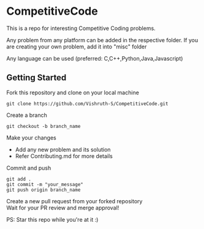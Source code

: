 # CompetitiveCode
This is a repo for interesting Competitive Coding problems.

Any problem from any platform can be added in the respective folder. If you are creating your own problem, add it into "misc" folder

Any language can be used (preferred: C,C++,Python,Java,Javascript)

## Getting Started

Fork this repository and clone on your local machine
```
git clone https://github.com/Vishruth-S/CompetitiveCode.git
```

Create a branch  
```
git checkout -b branch_name
```

Make your changes
* Add any new problem and its solution
* Refer Contributing.md for more details

Commit and push
```
git add .
git commit -m "your_message"
git push origin branch_name
```

Create a new pull request from your forked repository  
Wait for your PR review and merge approval!


PS: Star this repo while you're at it :)
